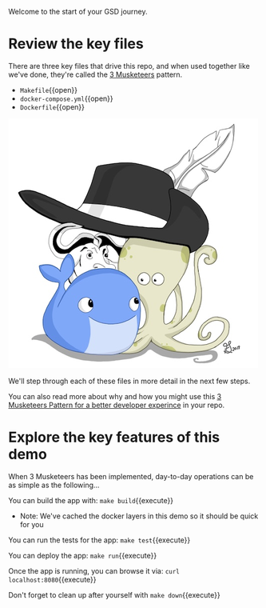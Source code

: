 Welcome to the start of your GSD journey.

# Review the key files

There are three key files that drive this repo, and when used together like we've done, they're called the [3 Musketeers](https://3musketeers.io/) pattern.

- `Makefile`{{open}}
- `docker-compose.yml`{{open}}
- `Dockerfile`{{open}}

![3 Musketeers](./assets/3m.jpg)

We'll step through each of these files in more detail in the next few steps.

You can also read more about why and how you might use this [3 Musketeers Pattern for a better developer experince](https://medium.com/@drew.khoury/3-musketeers-for-an-epic-developer-experience-8676ddaf33b2) in your repo.

# Explore the key features of this demo

When 3 Musketeers has been implemented, day-to-day operations can be as simple as the following...

You can build the app with: `make build`{{execute}}

- Note: We've cached the docker layers in this demo so it should be quick for you

You can run the tests for the app: `make test`{{execute}}

You can deploy the app: `make run`{{execute}}

Once the app is running, you can browse it via: `curl localhost:8080`{{execute}}

Don't forget to clean up after yourself with `make down`{{execute}}
